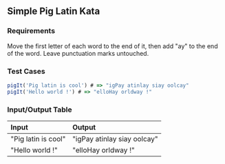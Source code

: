 ## Simple Pig Latin Kata

### Requirements 

Move the first letter of each word to the end of it, then add "ay" to the end of the word. Leave punctuation marks untouched.

### Test Cases

```JavaScript
pigIt('Pig latin is cool') # => "igPay atinlay siay oolcay"
pigIt('Hello world !') # => "elloHay orldway !"
```

### Input/Output Table

| Input               | Output                      |
| :------------------ | :-------------------------- |
| "Pig latin is cool" | "igPay atinlay siay oolcay" |
| "Hello world !"     | "elloHay orldway !"         |